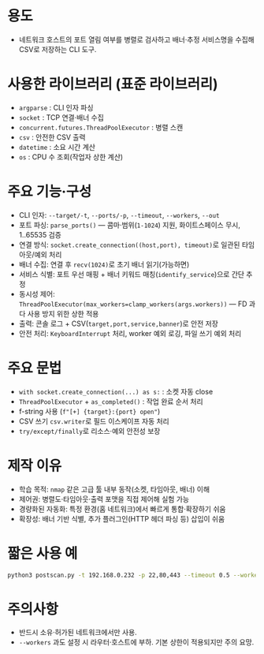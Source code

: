 # 용도

* 네트워크 호스트의 포트 열림 여부를 병렬로 검사하고 배너·추정 서비스명을 수집해 CSV로 저장하는 CLI 도구.

# 사용한 라이브러리 (표준 라이브러리)

* `argparse` : CLI 인자 파싱
* `socket` : TCP 연결·배너 수집
* `concurrent.futures.ThreadPoolExecutor` : 병렬 스캔
* `csv` : 안전한 CSV 출력
* `datetime` : 소요 시간 계산
* `os` : CPU 수 조회(작업자 상한 계산)

# 주요 기능·구성

* CLI 인자: `--target/-t`, `--ports/-p`, `--timeout`, `--workers`, `--out`
* 포트 파싱: `parse_ports()` — 콤마·범위(`1-1024`) 지원, 화이트스페이스 무시, 1..65535 검증
* 연결 방식: `socket.create_connection((host,port), timeout)`로 일관된 타임아웃/예외 처리
* 배너 수집: 연결 후 `recv(1024)`로 초기 배너 읽기(가능하면)
* 서비스 식별: 포트 우선 매핑 + 배너 키워드 매칭(`identify_service`)으로 간단 추정
* 동시성 제어: `ThreadPoolExecutor(max_workers=clamp_workers(args.workers))` — FD 과다 사용 방지 위한 상한 적용
* 출력: 콘솔 로그 + CSV(`target,port,service,banner`)로 안전 저장
* 안전 처리: `KeyboardInterrupt` 처리, worker 예외 로깅, 파일 쓰기 예외 처리

# 주요 문법

* `with socket.create_connection(...) as s:` : 소켓 자동 close
* `ThreadPoolExecutor` + `as_completed()` : 작업 완료 순서 처리
* f-string 사용 (`f"[+] {target}:{port} open"`)
* CSV 쓰기 `csv.writer`로 필드 이스케이프 자동 처리
* `try/except/finally`로 리소스·예외 안전성 보장

# 제작 이유 

* 학습 목적: `nmap` 같은 고급 툴 내부 동작(소켓, 타임아웃, 배너) 이해
* 제어권: 병렬도·타임아웃·출력 포맷을 직접 제어해 실험 가능
* 경량화된 자동화: 특정 환경(홈 네트워크)에서 빠르게 통합·확장하기 쉬움
* 확장성: 배너 기반 식별, 추가 플러그인(HTTP 헤더 파싱 등) 삽입이 쉬움

# 짧은 사용 예

```bash
python3 postscan.py -t 192.168.0.232 -p 22,80,443 --timeout 0.5 --workers 50 --out result.csv
```

# 주의사항

* 반드시 소유·허가된 네트워크에서만 사용.
* `--workers` 과도 설정 시 라우터·호스트에 부하. 기본 상한이 적용되지만 주의 요망.

